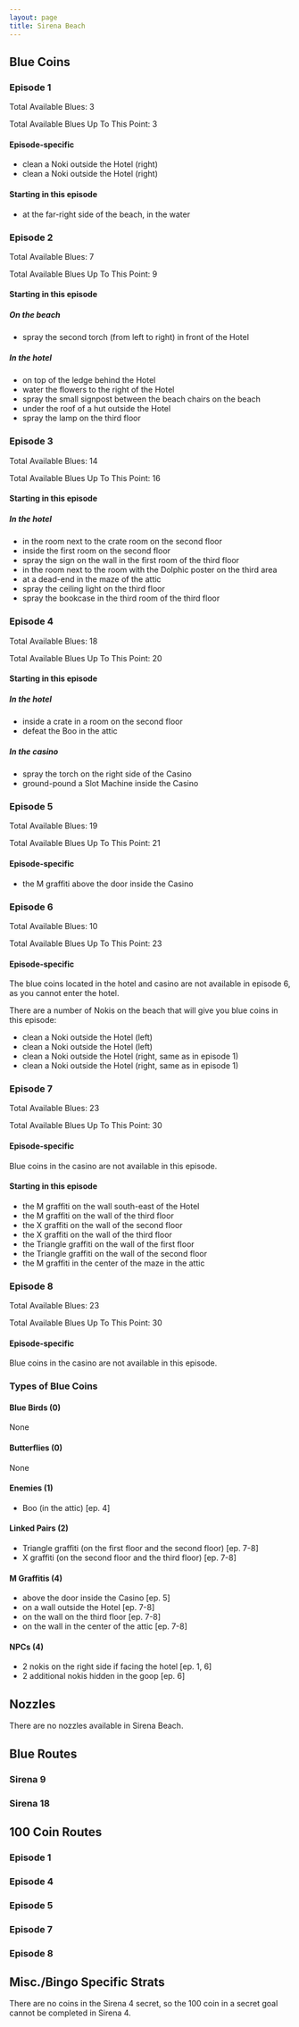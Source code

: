 ```yaml
---
layout: page
title: Sirena Beach
---
```


## Blue Coins ##

### Episode 1 ###
Total Available Blues: 3

Total Available Blues Up To This Point: 3

#### Episode-specific ####
- clean a Noki outside the Hotel (right)
- clean a Noki outside the Hotel (right)

#### Starting in this episode ####
- at the far-right side of the beach, in the water

### Episode 2 ###
Total Available Blues: 7

Total Available Blues Up To This Point: 9

#### Starting in this episode ####
##### On the beach #####
- spray the second torch (from left to right) in front of the Hotel

##### In the hotel #####
- on top of the ledge behind the Hotel
- water the flowers to the right of the Hotel
- spray the small signpost between the beach chairs on the beach
- under the roof of a hut outside the Hotel
- spray the lamp on the third floor

### Episode 3 ###
Total Available Blues: 14

Total Available Blues Up To This Point: 16

#### Starting in this episode ####
##### In the hotel #####
- in the room next to the crate room on the second floor
- inside the first room on the second floor
- spray the sign on the wall in the first room of the third floor
- in the room next to the room with the Dolphic poster on the third area
- at a dead-end in the maze of the attic
- spray the ceiling light on the third floor
- spray the bookcase in the third room of the third floor

### Episode 4 ###
Total Available Blues: 18

Total Available Blues Up To This Point: 20

#### Starting in this episode ####
##### In the hotel #####
- inside a crate in a room on the second floor
- defeat the Boo in the attic

##### In the casino #####
- spray the torch on the right side of the Casino
- ground-pound a Slot Machine inside the Casino

### Episode 5 ###
Total Available Blues: 19

Total Available Blues Up To This Point: 21

#### Episode-specific ####
- the M graffiti above the door inside the Casino

### Episode 6 ###
Total Available Blues: 10

Total Available Blues Up To This Point: 23

#### Episode-specific ####
The blue coins located in the hotel and casino are not available in episode 6,
as you cannot enter the hotel.

There are a number of Nokis on the beach that will give you blue
coins in this episode:
- clean a Noki outside the Hotel (left)
- clean a Noki outside the Hotel (left)
- clean a Noki outside the Hotel (right, same as in episode 1)
- clean a Noki outside the Hotel (right, same as in episode 1)

### Episode 7 ###
Total Available Blues: 23

Total Available Blues Up To This Point: 30

#### Episode-specific ####
Blue coins in the casino are not available in this episode.

#### Starting in this episode ####
- the M graffiti on the wall south-east of the Hotel
- the M graffiti on the wall of the third floor
- the X graffiti on the wall of the second floor
- the X graffiti on the wall of the third floor
- the Triangle graffiti on the wall of the first floor
- the Triangle graffiti on the wall of the second floor
- the M graffiti in the center of the maze in the attic

### Episode 8 ###
Total Available Blues: 23

Total Available Blues Up To This Point: 30

#### Episode-specific ####
Blue coins in the casino are not available in this episode.

### Types of Blue Coins ###
#### Blue Birds (0) ####
None

#### Butterflies (0) ####
None

#### Enemies (1) ####
- Boo (in the attic) [ep. 4]

#### Linked Pairs (2) ####
- Triangle graffiti (on the first floor and the second floor) [ep. 7-8]
- X graffiti (on the second floor and the third floor) [ep. 7-8]

#### M Graffitis (4) ####
- above the door inside the Casino [ep. 5]
- on a wall outside the Hotel [ep. 7-8]
- on the wall on the third floor [ep. 7-8]
- on the wall in the center of the attic [ep. 7-8]

#### NPCs (4) ####
- 2 nokis on the right side if facing the hotel [ep. 1, 6]
- 2 additional nokis hidden in the goop [ep. 6]

## Nozzles ##
There are no nozzles available in Sirena Beach.

## Blue Routes ##
### Sirena 9 ###

### Sirena 18 ###

## 100 Coin Routes ##
### Episode 1 ###

### Episode 4 ###

### Episode 5 ###

### Episode 7 ###

### Episode 8 ###

## Misc./Bingo Specific Strats ##
There are no coins in the Sirena 4 secret, so the 100 coin in a
secret goal cannot be completed in Sirena 4.
